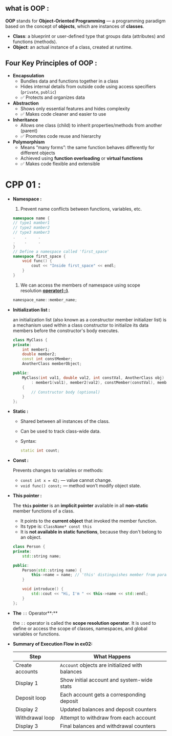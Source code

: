 ## **what is OOP :**

**OOP** stands for **Object-Oriented Programming** — a programming paradigm based on the concept of **objects**, which are instances of **classes**.

- **Class**: a blueprint or user-defined type that groups data (attributes) and functions (methods).
- **Object**: an actual instance of a class, created at runtime.

## **Four Key Principles of OOP :**

- **Encapsulation**
    - Bundles data and functions together in a class
    - Hides internal details from outside code using access specifiers (`private`, `public`)
    - ✅ Protects and organizes data
- **Abstraction**
    - Shows only essential features and hides complexity
    - ✅ Makes code cleaner and easier to use
- **Inheritance**
    - Allows one class (child) to inherit properties/methods from another (parent)
    - ✅ Promotes code reuse and hierarchy
- **Polymorphism**
    - Means “many forms”: the same function behaves differently for different objects
    - Achieved using **function overloading** or **virtual functions**
    - ✅ Makes code flexible and extensible

# **CPP 01 :**

- **Namespace :**
    1. Prevent name conflicts between functions, variables, etc.
    
    ```cpp
    namespace name {
    // type1 mamber1
    // type2 mamber2
    // type3 mamber3
    .    .     .
    .    .     .
    }
    // Define a namespace called 'first_space'
    namespace first_space {
        void func() {
            cout << "Inside first_space" << endl;
        }
    }
    ```
    
    1. We can access the members of namespace using scope resolution [**operator(::)**](https://www.geeksforgeeks.org/scope-resolution-operator-in-c/).
    
    ```cpp
    namespace_name::member_name;
    ```
    

- **Initialization list :**
    
    an initialization list (also known as a constructor member initializer list) is a mechanism used within a class constructor to initialize its data members before the constructor's body executes.
    
    ```cpp
    class MyClass {
    private:
        int member1;
        double member2;
        const int constMember;
        AnotherClass memberObject;
    
    public:
        MyClass(int val1, double val2, int constVal, AnotherClass obj)
            : member1(val1), member2(val2), constMember(constVal), memberObject(obj)
        {
            // Constructor body (optional)
        }
    };
    ```
    
- **Static :**
    - Shared between all instances of the class.
    - Can be used to track class-wide data.
    - Syntax:
        
        ```cpp
        static int count;
        ```
        
- **Const :**
    
    Prevents changes to variables or methods:
    
    - `const int x = 42;` — value cannot change.
    - `void func() const;` — method won’t modify object state.
- **This pointer :**
    
    The **`this` pointer** is an **implicit pointer** available in all **non-static** member functions of a class.
    
    - It points to the **current object** that invoked the member function.
    - Its type is: `ClassName* const this`
    - It is **not available in static functions**, because they don't belong to an object.
    
    ```cpp
    class Person {
    private:
        std::string name;
    
    public:
        Person(std::string name) {
            this->name = name; // 'this' distinguishes member from parameter
        }
    
        void introduce() {
            std::cout << "Hi, I'm " << this->name << std::endl;
        }
    };
    
    ```
    
- **The** `::` Operator**:**
    
     the `::` operator is called the **scope resolution operator**. It is used to define or access the scope of classes, namespaces, and global variables or functions.
    
- **Summary of Execution Flow in ex02:**
    
    
    | Step | What Happens |
    | --- | --- |
    | Create accounts | `Account` objects are initialized with balances |
    | Display 1 | Show initial account and system-wide stats |
    | Deposit loop | Each account gets a corresponding deposit |
    | Display 2 | Updated balances and deposit counters |
    | Withdrawal loop | Attempt to withdraw from each account |
    | Display 3 | Final balances and withdrawal counters |
